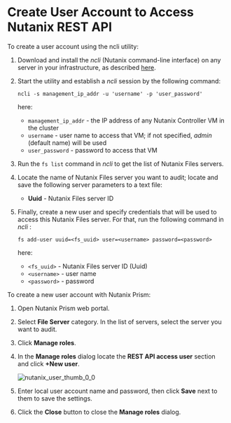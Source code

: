 # Create User Account to Access Nutanix REST API

To create a user account using the ncli utility:

1. Download and install the _ncli_ (Nutanix command-line interface) on any server in your
   infrastructure, as described [here](https://portal.nutanix.com/#here).
2. Start the utility and establish a _ncli_ session by the following command:

    `ncli -s management_ip_addr -u 'username' -p 'user_password'`

    here:

    - `management_ip_addr` - the IP address of any Nutanix Controller VM in the cluster
    - `username` - user name to access that VM; if not specified, _admin_ (default name) will be
      used
    - `user_password` - password to access that VM

3. Run the `fs list` command in _ncli_ to get the list of Nutanix Files servers.
4. Locate the name of Nutanix Files server you want to audit; locate and save the following server
   parameters to a text file:
    - **Uuid** - Nutanix Files server ID
5. Finally, create a new user and specify credentials that will be used to access this Nutanix Files
   server. For that, run the following command in _ncli_ :

    `fs add-user uuid=<fs_uuid> user=<username> password=<password>`

    here:

    - `<fs_uuid>` - Nutanix Files server ID (Uuid)
    - `<username>` - user name
    - `<password>` - password

To create a new user account with Nutanix Prism:

1. Open Nutanix Prism web portal.
2. Select **File Server** category. In the list of servers, select the server you want to audit.
3. Click **Manage roles**.
4. In the **Manage roles** dialog locate the **REST API access user** section and click **+New
   user**.

    ![nutanix_user_thumb_0_0](../../../../../../static/img/product_docs/auditor/auditor/configuration/fileservers/nutanix/nutanix_user_thumb_0_0.webp)

5. Enter local user account name and password, then click **Save** next to them to save the
   settings.
6. Click the **Close** button to close the **Manage roles** dialog.
